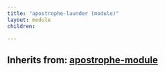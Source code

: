 ```yaml
---
title: "apostrophe-launder (module)"
layout: module
children:

---
```

## Inherits from: [apostrophe-module](../apostrophe-module/index.html)

